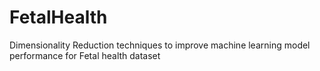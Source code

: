 # FetalHealth
Dimensionality Reduction techniques to improve machine learning model performance for Fetal health dataset
